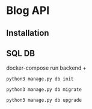 # Blog API

## Installation

## SQL DB

docker-compose run backend +

`python3 manage.py db init`

`python3 manage.py db migrate`

`python3 manage.py db upgrade`

